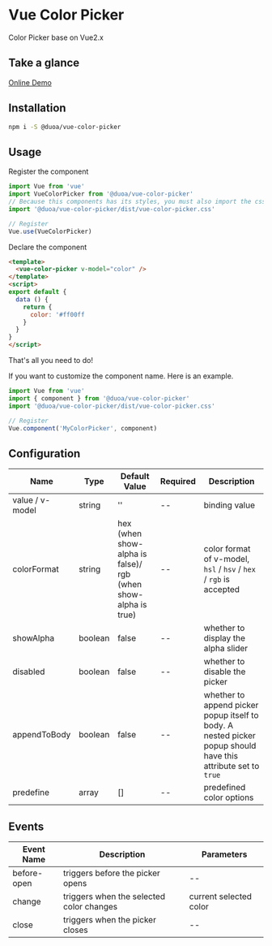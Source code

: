 
# Vue Color Picker

Color Picker base on Vue2.x

## Take a glance

<a href="https://duoani.github.io/vue-color-picker/index.html" target="_blank">Online Demo</a>

## Installation

```bash
npm i -S @duoa/vue-color-picker
```

## Usage

Register the component

```js
import Vue from 'vue'
import VueColorPicker from '@duoa/vue-color-picker'
// Because this components has its styles, you must also import the css file.
import '@duoa/vue-color-picker/dist/vue-color-picker.css'

// Register
Vue.use(VueColorPicker)
```

Declare the component

```html
<template>
  <vue-color-picker v-model="color" />
</template>
<script>
export default {
  data () {
    return {
      color: '#ff00ff
    }
  }
}
</script>
```

That's all you need to do!

If you want to customize the component name. Here is an example.

```js
import Vue from 'vue'
import { component } from '@duoa/vue-color-picker'
import '@duoa/vue-color-picker/dist/vue-color-picker.css'

// Register
Vue.component('MyColorPicker', component)
```

## Configuration

|  Name   | Type  | Default Value | Required | Description |
|  ----  | ----  | --- | --- | -- |
| value / v-model | string | '' | -- | binding value |
| colorFormat  | string | hex (when show-alpha is false)/ rgb (when show-alpha is true) | -- | color format of v-model, `hsl` / `hsv` / `hex` / `rgb` is accepted |
| showAlpha | boolean | false | -- | whether to display the alpha slider |
| disabled  | boolean | false | -- | whether to disable the picker |
| appendToBody  | boolean | false | -- | whether to append picker popup itself to body. A nested picker popup should have this attribute set to `true` |
| predefine  | array | [] | -- | predefined color options |

## Events
| Event Name | Description | Parameters |
| ---------- | ----------- | ---------- |
| before-open | triggers before the picker opens | -- |
| change | triggers when the selected color changes | current selected color |
| close | triggers when the picker closes | -- |